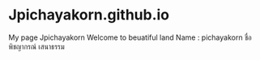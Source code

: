 # Jpichayakorn.github.io
My page Jpichayakorn
Welcome to beuatiful land
Name : pichayakorn
ชื่อ พิชญากรณ์ เสนาธรรม